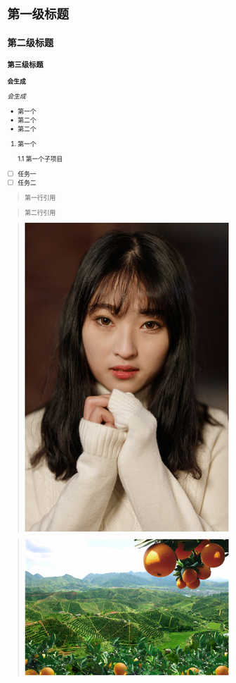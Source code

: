 # 第一级标题
## 第二级标题
### 第三级标题
**会生成**


*会生成*

* 第一个
* 第二个
* 第二个
1. 第一个
    
    1.1 第一个子项目

- [ ] 任务一
- [ ] 任务二 

> 第一行引用

> 第二行引用

> ![7.8](media/7.8.jpg)



> ![6.3 2](media/6.3%202.jpg)



